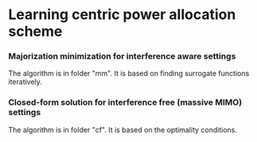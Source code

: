 # Learning centric power allocation scheme 

### Majorization minimization for interference aware settings

The algorithm is in folder "mm". It is based on finding surrogate functions iteratively.

### Closed-form solution for interference free (massive MIMO) settings

The algorithm is in folder "cf". It is based on the optimality conditions.
